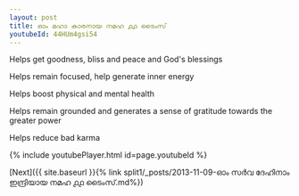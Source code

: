 ```yaml
---
layout: post
title: ഓം മഹാ കാരനായ നമഹ ൧൧ ടൈംസ്
youtubeId: 44HUm4gsi54
---
```

 
 
Helps get goodness, bliss and peace and God's blessings
 
Helps remain focused, help generate inner energy 
 
Helps boost physical and mental health 
 
Helps remain grounded and generates a sense of gratitude towards the greater power 
 
Helps reduce bad karma
 
 
 
 


{% include youtubePlayer.html id=page.youtubeId %}
 
[Next]({{ site.baseurl }}{% link  split1/_posts/2013-11-09-ഓം സർവ ദേഹിനാം ഇന്ദ്രിയായ നമഹ ൧൧ ടൈംസ്.md%})
 
